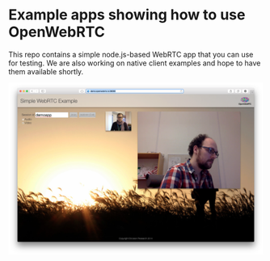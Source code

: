 Example apps showing how to use OpenWebRTC
==========================================

This repo contains a simple node.js-based WebRTC app that you can use for testing. We are also working on native client examples and hope to have them available shortly.

![Demo app](https://github.com/EricssonResearch/openwebrtc-browser-extensions/blob/master/imgs/demoapp.png)
